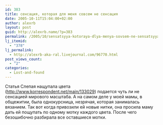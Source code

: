 ```yaml
---
id: 383
title: сенсация, которая для меня совсем не сенсация
date: 2005-10-11T15:04:00+02:00
author: alexrb
layout: post
guid: http://alexrb.name/?p=383
permalink: /2005/10/sensatsyya-kotoraya-dlya-menya-sovsem-ne-sensatsyya/
lj_itemid:
  - "378"
lj_permalink:
  - http://alexrb-aka-ral.livejournal.com/96770.html
post_views_count:
  - "2"
categories:
  - Lost-and-found
---
```

Статья Слепая нащупала цвета (http://www.korrespondent.net/main/133029) подается чуть ли не сенсацией мирового масштаба. А на самом деле у моей мамы, в общежитии, была однокурсница, незрячая, которая занималась вязанием. Так вот когда привозили ей новые нитки, она просила маму дать ей пощупать по одному мотку каждого цвета. После чего безошибочно разбирала все оставшиеся мотки.